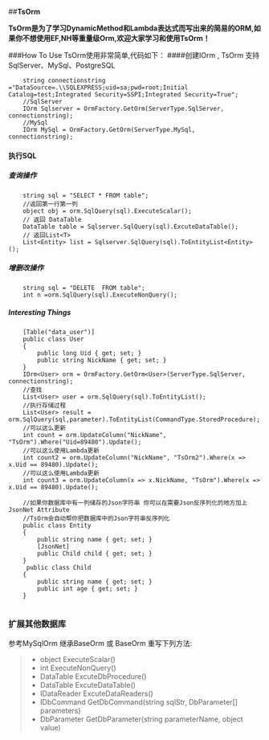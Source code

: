 ##**TsOrm**

**TsOrm是为了学习DynamicMethod和Lambda表达式而写出来的简易的ORM,如果你不想使用EF,NH等重量级Orm,欢迎大家学习和使用TsOrm！**

 
###How To Use
TsOrm使用非常简单,代码如下：
####创建IOrm , TsOrm 支持 SqlServer、MySql、PostgreSQL 
```
    string connectionstring ="DataSource=.\\SQLEXPRESS;uid=sa;pwd=root;Initial Catalog=test;Integrated Security=SSPI;Integrated Security=True";
    //SqlServer
    IOrm Sqlserver = OrmFactory.GetOrm(ServerType.SqlServer, connectionstring);
    //MySql
    IOrm MySql = OrmFactory.GetOrm(ServerType.MySql, connectionstring);
```
#### 执行SQL
##### 查询操作
```
    string sql = "SELECT * FROM table";
    //返回第一行第一列
    object obj = orm.SqlQuery(sql).ExecuteScalar();
    // 返回 DataTable
    DataTable table = Sqlserver.SqlQuery(sql).ExcuteDataTable();
    // 返回List<T>
    List<Entity> list = Sqlserver.SqlQuery(sql).ToEntityList<Entity>();
```
##### 增删改操作
```
    string sql = "DELETE  FROM table";
    int n =orm.SqlQuery(sql).ExecuteNonQuery();
```
##### Interesting Things 
```
    [Table("data_user")]
    public class User
    {
        public long Uid { get; set; }
        public string NickName { get; set; }
    }
    IOrm<User> orm = OrmFactory.GetOrm<User>(ServerType.SqlServer, connectionstring);
    //查找
    List<User> user = orm.SqlQuery(sql).ToEntityList();
    //执行存储过程
    List<User> result = orm.SqlQuery(sql,parameter).ToEntityList(CommandType.StoredProcedure);
    //可以这么更新
    int count = orm.UpdateColumn("NickName", "TsOrm").Where("Uid=89480").Update();
    //可以这么使用Lambda更新
    int count2 = orm.UpdateColumn("NickName", "TsOrm2").Where(x => x.Uid == 89480).Update();
    //可以这么使用Lambda更新
    int count3 = orm.UpdateColumn(x => x.NickName, "TsOrm").Where(x => x.Uid == 89480).Update();
    
    //如果你数据库中有一列储存的Json字符串 你可以在需要Json反序列化的地方加上JsonNet Attribute
    //TsOrm会自动帮你把数据库中的Json字符串反序列化
    public class Entity
    {
        public string name { get; set; }
        [JsonNet]
        public Child child { get; set; }
    }
     public class Child
    {
        public string name { get; set; }
        public int age { get; set; }
    }
    
```
### 扩展其他数据库
参考MySqlOrm 继承BaseOrm<T> 或 BaseOrm
重写下列方法:
> * object ExecuteScalar()
> * int ExecuteNonQuery()
> * DataTable ExcuteDbProcedure()
> * DataTable ExcuteDataTable()
> * IDataReader ExcuteDataReaders()
> * IDbCommand GetDbCommand(string sqlStr, DbParameter[] parameters)
> * DbParameter GetDbParameter(string parameterName, object value)
